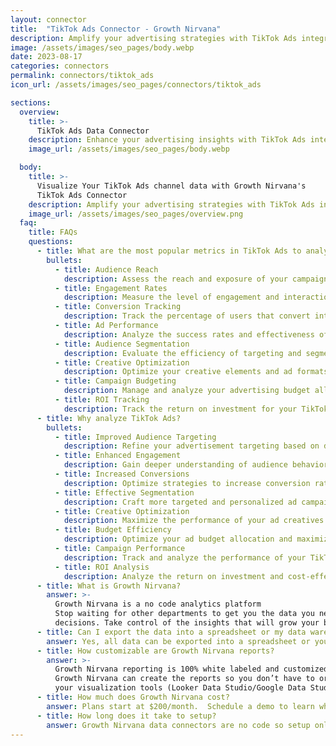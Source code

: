 ```yaml
---
layout: connector
title:  "TikTok Ads Connector - Growth Nirvana"
description: Amplify your advertising strategies with TikTok Ads integration, gaining actionable insights from campaign data analysis.
image: /assets/images/seo_pages/body.webp
date: 2023-08-17
categories: connectors
permalink: connectors/tiktok_ads
icon_url: /assets/images/seo_pages/connectors/tiktok_ads

sections:
  overview:
    title: >-
      TikTok Ads Data Connector
    description: Enhance your advertising insights with TikTok Ads integration. Seamlessly merge marketing data, unlocking insights that shape campaign strategies, audience analysis, and operational excellence.
    image_url: /assets/images/seo_pages/body.webp

  body:
    title: >-
      Visualize Your TikTok Ads channel data with Growth Nirvana's
      TikTok Ads Connector
    description: Amplify your advertising strategies with TikTok Ads integration, gaining actionable insights from campaign data analysis.
    image_url: /assets/images/seo_pages/overview.png
  faq:
    title: FAQs
    questions:
      - title: What are the most popular metrics in TikTok Ads to analyze?
        bullets:
          - title: Audience Reach
            description: Assess the reach and exposure of your campaigns to the TikTok audience.
          - title: Engagement Rates
            description: Measure the level of engagement and interaction with your TikTok Ads.
          - title: Conversion Tracking
            description: Track the percentage of users that convert into customers from your TikTok campaigns.
          - title: Ad Performance
            description: Analyze the success rates and effectiveness of your TikTok Ads.
          - title: Audience Segmentation
            description: Evaluate the efficiency of targeting and segmenting strategies on TikTok.
          - title: Creative Optimization
            description: Optimize your creative elements and ad formats for better results on TikTok.
          - title: Campaign Budgeting
            description: Manage and analyze your advertising budget allocation for TikTok campaigns.
          - title: ROI Tracking
            description: Track the return on investment for your TikTok ad spend.
      - title: Why analyze TikTok Ads?
        bullets:
          - title: Improved Audience Targeting
            description: Refine your advertisement targeting based on data-driven insights from TikTok Ads.
          - title: Enhanced Engagement
            description: Gain deeper understanding of audience behavior and preferences on TikTok.
          - title: Increased Conversions
            description: Optimize strategies to increase conversion rates and drive more sales on TikTok.
          - title: Effective Segmentation
            description: Craft more targeted and personalized ad campaigns on TikTok.
          - title: Creative Optimization
            description: Maximize the performance of your ad creatives on TikTok for better engagement.
          - title: Budget Efficiency
            description: Optimize your ad budget allocation and maximize the ROI on TikTok.
          - title: Campaign Performance
            description: Track and analyze the performance of your TikTok ad campaigns to make data-driven decisions.
          - title: ROI Analysis
            description: Analyze the return on investment and cost-effectiveness of your TikTok ad spend.
      - title: What is Growth Nirvana?
        answer: >-
          Growth Nirvana is a no code analytics platform 
          Stop waiting for other departments to get you the data you need to make critical business 
          decisions. Take control of the insights that will grow your business.
      - title: Can I export the data into a spreadsheet or my data warehouse?
        answer: Yes, all data can be exported into a spreadsheet or your data warehouse (Google BigQuery, AWS, Snowflake, Azure, etc)
      - title: How customizable are Growth Nirvana reports?
        answer: >-
          Growth Nirvana reporting is 100% white labeled and customized to your specifications.
          Growth Nirvana can create the reports so you don’t have to or you can connect
          your visualization tools (Looker Data Studio/Google Data Studio, Tableau, PowerBI, etc) to Growth Nirvana.
      - title: How much does Growth Nirvana cost?
        answer: Plans start at $200/month.  Schedule a demo to learn what plan is best for you.
      - title: How long does it take to setup?
        answer: Growth Nirvana data connectors are no code so setup only requires a few clicks.
---
```

